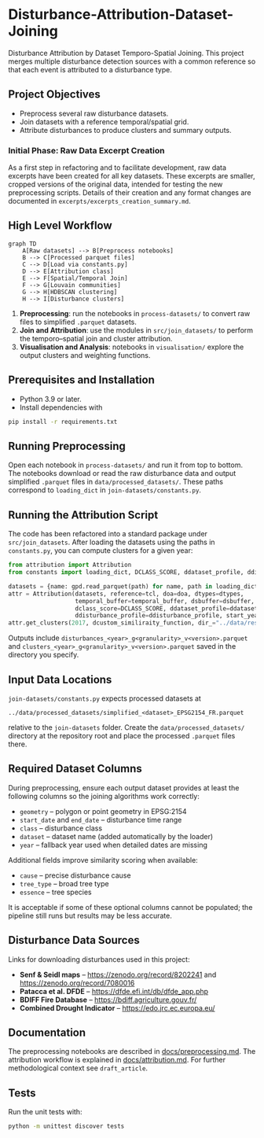 # Disturbance-Attribution-Dataset-Joining

Disturbance Attribution by Dataset Temporo-Spatial Joining. This project merges multiple disturbance detection sources with a common reference so that each event is attributed to a disturbance type.

## Project Objectives
- Preprocess several raw disturbance datasets.
- Join datasets with a reference temporal/spatial grid.
- Attribute disturbances to produce clusters and summary outputs.

### Initial Phase: Raw Data Excerpt Creation
As a first step in refactoring and to facilitate development, raw data excerpts have been created for all key datasets. These excerpts are smaller, cropped versions of the original data, intended for testing the new preprocessing scripts. Details of their creation and any format changes are documented in `excerpts/excerpts_creation_summary.md`.

## High Level Workflow
```mermaid
graph TD
    A[Raw datasets] --> B[Preprocess notebooks]
    B --> C[Processed parquet files]
    C --> D[Load via constants.py]
    D --> E[Attribution class]
    E --> F[Spatial/Temporal Join]
    F --> G[Louvain communities]
    G --> H[HDBSCAN clustering]
    H --> I[Disturbance clusters]
```
1. **Preprocessing**: run the notebooks in `process-datasets/` to convert raw files to simplified `.parquet` datasets.
2. **Join and Attribution**: use the modules in `src/join_datasets/` to perform the temporo–spatial join and cluster attribution.
3. **Visualisation and Analysis**: notebooks in `visualisation/` explore the output clusters and weighting functions.

## Prerequisites and Installation
- Python 3.9 or later.
- Install dependencies with
```bash
pip install -r requirements.txt
```

## Running Preprocessing
Open each notebook in `process-datasets/` and run it from top to bottom. The notebooks download or read the raw disturbance data and output simplified `.parquet` files in `data/processed_datasets/`. These paths correspond to `loading_dict` in `join-datasets/constants.py`.

## Running the Attribution Script
The code has been refactored into a standard package under `src/join_datasets`.
After loading the datasets using the paths in `constants.py`, you can compute clusters for a given year:
```python
from attribution import Attribution
from constants import loading_dict, DCLASS_SCORE, ddataset_profile, ddisturbance_profile

datasets = {name: gpd.read_parquet(path) for name, path in loading_dict.items()}
attr = Attribution(datasets, reference=tcl, doa=doa, dtypes=dtypes,
                   temporal_buffer=temporal_buffer, dsbuffer=dsbuffer,
                   dclass_score=DCLASS_SCORE, ddataset_profile=ddataset_profile,
                   ddisturbance_profile=ddisturbance_profile, start_year=2017)
attr.get_clusters(2017, dcustom_similiraity_function, dir_="../data/results/cluster_2017")
```
Outputs include `disturbances_<year>_g<granularity>_v<version>.parquet` and `clusters_<year>_g<granularity>_v<version>.parquet` saved in the directory you specify.

## Input Data Locations
`join-datasets/constants.py` expects processed datasets at
```
../data/processed_datasets/simplified_<dataset>_EPSG2154_FR.parquet
```
relative to the `join-datasets` folder. Create the `data/processed_datasets/` directory at the repository root and place the processed `.parquet` files there.

## Required Dataset Columns

During preprocessing, ensure each output dataset provides at least the following columns so the joining algorithms work correctly:

- `geometry` – polygon or point geometry in EPSG:2154
- `start_date` and `end_date` – disturbance time range
- `class` – disturbance class
- `dataset` – dataset name (added automatically by the loader)
- `year` – fallback year used when detailed dates are missing

Additional fields improve similarity scoring when available:

- `cause` – precise disturbance cause
- `tree_type` – broad tree type
- `essence` – tree species

It is acceptable if some of these optional columns cannot be populated; the pipeline still runs but results may be less accurate.

## Disturbance Data Sources
Links for downloading disturbances used in this project:
- **Senf & Seidl maps** – https://zenodo.org/record/8202241 and https://zenodo.org/record/7080016
- **Patacca et al. DFDE** – https://dfde.efi.int/db/dfde_app.php
- **BDIFF Fire Database** – https://bdiff.agriculture.gouv.fr/
- **Combined Drought Indicator** – https://edo.jrc.ec.europa.eu/

## Documentation
The preprocessing notebooks are described in [docs/preprocessing.md](docs/preprocessing.md).
The attribution workflow is explained in [docs/attribution.md](docs/attribution.md).
For further methodological context see `draft_article`.

## Tests
Run the unit tests with:
```bash
python -m unittest discover tests
```


